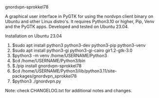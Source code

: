 gnordvpn-sprokkel78

A graphical user interface in PyGTK for using the nordvpn client binary on Ubuntu and other Linux distro's. 
It requires Python3.10 or higher, Pip, Venv and the PyGTK apps. Developed and tested on Ubuntu 23.04. 

Installation on Ubuntu 23.04

1. $sudo apt install python3 python3-dev python3-pip python3-venv
2. $sudo apt install python3-gi python3-gi-cairo gir1.2-gtk-3.0
3. $python3 -m venv /home/USERNAME/Python3
4. $cd /home/USERNAME/Python3/bin
5. $./pip install gnordvpn-sprokkel78
6. $cd /home/USERNAME/Python3/lib/python3.11/site-packages/gnordvpn_sprokkel78
7. $python3 ./gnordvpn.py

Note: check CHANGELOG.txt for additional notes and changes.
